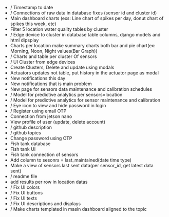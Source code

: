 - / Timestamp to date
- / Connections of raw data in database fixes (sensor id and cluster id)
- Main dashboard charts (exs: Line chart of spikes per day, donut chart of spikes this week, etc)
- Filter 5 location water quality tables by cluster
- / Edge device to cluster in database table columns, django models and html dipsplay 
- Charts per location make summary charts both bar and pie chart(ex: Morning, Noon, Night values(Bar Graph))
- / Charts and table per cluster Of sensors
- / UI Cluster from edge devices
- Create Clusters, Delete and update using modals
- Actuators updates not table, put history in the actuator page as modal
- New notifications this day
- New notifications that is main problem
- New page for sensors data maintenance and calibration schedules
- / Model for predictive analytics per sensors=location
- / Model for predictive analytics for sensor maintenance and calibration
- / Eye icon to view and hide password in login
- / Register using email OTP
- Connection from jetson nano
- View profile of user (update, delete account)
- / github description
- / github topics
- Change password using OTP
- Fish tank database
- Fish tank UI
- Fish tank connection of sensors
- Add column to sesonrs = last_maintained(date time type)
- Make a view of sensors last sent data(per sensor_id, get latest data sent)
- / readme file
- add results per row in location datas
- / Fix UI colors
- / Fix UI buttons
- / Fix UI texts
- / Fix UI descriptions and displays
- / Make charts templated in masin dashboard aligned to the topic
